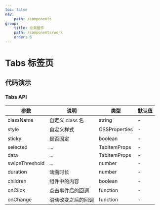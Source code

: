 ```yaml
---
toc: false
nav:
    path: /components
group:
    title: 业务组件
    path: /components/work
    order: 6
---
```


# Tabs 标签页

## 代码演示

<code src="./demo/index.tsx"></code>

### Tabs API

| 参数           | 说明               | 类型          | 默认值 |
| -------------- | ------------------ | ------------- | ------ |
| className      | 自定义 class 名    | string        | -      |
| style          | 自定义样式         | CSSProperties | -      |
| sticky         | 是否固定           | boolean       | -      |
| selected       | ...                | TabItemProps  | -      |
| data           | ...                | TabItemProps  | -      |
| swipeThreshold | ...                | number        | -      |
| duration       | 动画时长           | number        | -      |
| children       | 组件中的内容       | boolean       | -      |
| onClick        | 点击事件后的回调   | function      | -      |
| onChange       | 滑动改变之后的回调 | function      | -      |

<!-- ### TabContent API

| 参数         | 说明             | 类型      | 默认值 |
| ------------ | ---------------- | --------- | ------ |
| list         | 数据列表         | any       | -      |
| duration     | 动画时长         | number    | -      |
| children     | 组件中的内容     | ReactNode | -      |
| onClick      | 点击事件后的回调 | function  | -      |
| changeSwiper | 滑动后的回调     | function  | -      |
| onSwiper     | 滑动时的回调     | function  | -      |

### TabItem API

| 参数      | 说明             | 类型          | 默认值 |
| --------- | ---------------- | ------------- | ------ |
| className | 自定义 class 名  | string        | -      |
| style     | 自定义样式       | CSSProperties | -      |
| isActive  | 是否选中         | boolean       | -      |
| value     | ...              | string        | -      |
| label     | ...              | string        | -      |
| selected  | ...              | any           | -      |
| disabled  | ...              | boolean       | -      |
| icon      | ...              | string        | -      |
| tagId     | ...              | string        | -      |
| onClick   | 点击事件后的回调 | function      | -      | -->
